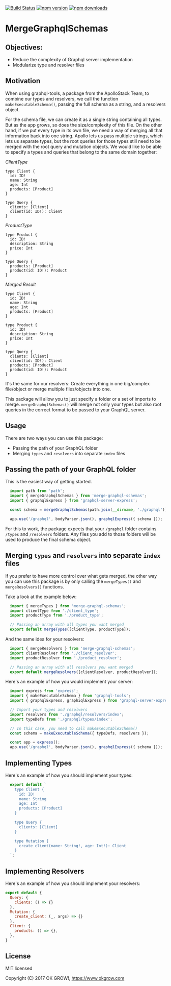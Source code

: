 [![Build Status](https://semaphoreci.com/api/v1/okgrow/merge-graphql-schemas/branches/master/shields_badge.svg)](https://semaphoreci.com/okgrow/merge-graphql-schemas)
[![npm version](https://img.shields.io/npm/v/merge-graphql-schemas.svg?style=flat-square)](https://www.npmjs.com/package/merge-graphql-schemas)
[![npm downloads](https://img.shields.io/npm/dm/merge-graphql-schemas.svg?style=flat-square)](https://www.npmjs.com/package/merge-graphql-schemas)




# MergeGraphqlSchemas

## Objectives:
  * Reduce the complexity of Graphql server implementation
  * Modularize type and resolver files

## Motivation

When using graphql-tools, a package from the ApolloStack Team, to combine our
types and resolvers, we call the function `makeExecutableSchema()`, passing the full schema as a string, and a resolvers object.

For the schema file, we can create it as a single string containing all types.
But as the app grows, so does the size/complexity of this file. On the other hand, if we put every type in its own file, we need a way of merging all that information back into one string. Apollo lets us pass multiple strings, which lets us separate types, but the root queries for those types still need to be merged with the root query and mutation objects. We would like to be able to specify a types and queries that belong to the same domain together:

*ClientType*
```
type Client {
  id: ID!
  name: String
  age: Int
  products: [Product]
}

type Query {
  clients: [Client]
  client(id: ID!): Client
}
```

*ProductType*
```
type Product {
  id: ID!
  description: String
  price: Int
}

type Query {
  products: [Product]
  product(id: ID!): Product
}
```


*Merged Result*
```
type Client {
  id: ID!
  name: String
  age: Int
  products: [Product]
}

type Product {
  id: ID!
  description: String
  price: Int
}

type Query {
  clients: [Client]
  client(id: ID!): Client
  products: [Product]
  product(id: ID!): Product
}
```

It's the same for our resolvers: Create everything in one big/complex file/object or merge multiple files/objects into one.

This package will allow you to just specify a folder or a set of imports to merge. `mergeGraphqlSchemas()` will merge not only your types but also root queries in the correct format to be passed to your GraphQL server.

## Usage

There are two ways you can use this package:
  * Passing the path of your GraphQL folder
  * Merging `types` and `resolvers` into separate `index` files

## Passing the path of your GraphQL folder

This is the easiest way of getting started.

```js
  import path from 'path';
  import { mergeGraphqlSchemas } from 'merge-graphql-schemas';
  import { graphqlExpress } from 'graphql-server-express';

  const schema = mergeGraphqlSchemas(path.join(__dirname, './graphql'));

  app.use('/graphql', bodyParser.json(), graphqlExpress({ schema }));
```

For this to work, the package expects that your `/graphql` folder contains `/types` and `/resolvers` folders. Any files you add to those folders will be used to produce the final schema object.

## Merging `types` and `resolvers` into separate `index` files

If you prefer to have more control over what gets merged, the other way you can use this package is by only calling the `mergeTypes()` and `mergeResolvers()` functions.

Take a look at the example below:

```js
  import { mergeTypes } from 'merge-graphql-schemas';
  import clientType from './client_type';
  import productType from './product_type';

  // Passing an array with all types you want merged
  export default mergeTypes([clientType, productType]);
```

And the same idea for your resolvers:
```js
  import { mergeResolvers } from 'merge-graphql-schemas';
  import clientResolver from './client_resolver';
  import productResolver from './product_resolver';

  // Passing an array with all resolvers you want merged
  export default mergeResolvers([clientResolver, productResolver]);
```

Here's an example of how you would implement your server:

```js
  import express from 'express';
  import { makeExecutableSchema } from 'graphql-tools';
  import { graphqlExpress, graphiqlExpress } from 'graphql-server-express';

  // Import your types and resolvers
  import resolvers from './graphql/resolvers/index';
  import typeDefs from './graphql/types/index';

  // In this case, you need to call makeExecutableSchema()
  const schema = makeExecutableSchema({ typeDefs, resolvers });

  const app = express();
  app.use('/graphql', bodyParser.json(), graphqlExpress({ schema }));
```

## Implementing Types

Here's an example of how you should implement your types:

```js
  export default `
    type Client {
      id: ID!
      name: String
      age: Int
      products: [Product]
    }

    type Query {
      clients: [Client]
    }

    type Mutation {
      create_client(name: String!, age: Int!): Client
    }
  `;
```

## Implementing Resolvers

Here's an example of how you should implement your resolvers:

```js
export default {
  Query: {
    clients: () => {}
  },
  Mutation: {
    create_client: (_, args) => {}
  },
  Client: {
    products: () => {},
  },
}
```

## License

MIT licensed

Copyright (C) 2017 OK GROW!, https://www.okgrow.com
